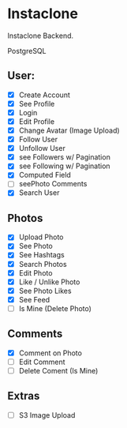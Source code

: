 # Instaclone

Instaclone Backend.

PostgreSQL

## User:

-[x]  Create Account
-[x]  See Profile
-[x]  Login
-[x]  Edit Profile
-[x]  Change Avatar (Image Upload)
-[x]  Follow User
-[x]  Unfollow User
-[x]  see Followers w/ Pagination
-[x]  see Following w/ Pagination
-[x]  Computed Field
-[ ]  seePhoto Comments
-[x]  Search User

## Photos

-[x]  Upload Photo
-[x]  See Photo 
-[x]  See Hashtags
-[x]  Search Photos
-[x]  Edit Photo
-[x]  Like / Unlike Photo
-[x]  See Photo Likes
-[x]  See Feed
-[ ]  Is Mine (Delete Photo)

## Comments

-[x]  Comment on Photo
-[ ]  Edit Comment
-[ ]  Delete Coment (Is Mine)

## Extras

-[ ]  S3 Image Upload
